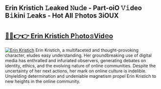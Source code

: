 ## Erin Kristich 𝙻eaked 𝙽u𝚍e - Part-oiO 𝚅𝚒deo B𝚒kini 𝙻eaks - Hot All 𝙿hotos 3iOUX

# <h2><a href="http://ld3atcr.urlbe.top/?page=Erin+Kristich">🔗🔗👉👉 Erin Kristich P𝚑oto𝚜Vid𝚎o</a></h2>

[![Erin Kristich](https://i.imgur.com/eBuTRDB.gif)](http://ld3atcr.urlbe.top/?page=Erin+Kristich)
Erin Kristich, a multifaceted and thought-provoking character, eludes easy understanding. Her groundbreaking use of digital media has enthralled and infuriated observers, generating debates on identity, ethics, and the evolving nature of online communities. Despite the uncertainty of her next actions, her mark on online culture is indelible. Unyielding determination and undeniable magnetism propel Erin Kristich to new heights in the online community.
